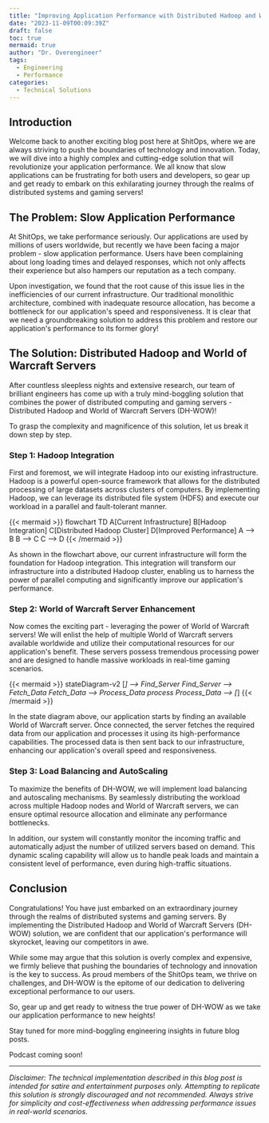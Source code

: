 ```yaml
---
title: "Improving Application Performance with Distributed Hadoop and World of Warcraft Servers"
date: "2023-11-09T00:09:39Z"
draft: false
toc: true
mermaid: true
author: "Dr. Overengineer"
tags:
  - Engineering
  - Performance
categories:
  - Technical Solutions
---
```


## Introduction

Welcome back to another exciting blog post here at ShitOps, where we are always striving to push the boundaries of technology and innovation. Today, we will dive into a highly complex and cutting-edge solution that will revolutionize your application performance. We all know that slow applications can be frustrating for both users and developers, so gear up and get ready to embark on this exhilarating journey through the realms of distributed systems and gaming servers!

## The Problem: Slow Application Performance

At ShitOps, we take performance seriously. Our applications are used by millions of users worldwide, but recently we have been facing a major problem - slow application performance. Users have been complaining about long loading times and delayed responses, which not only affects their experience but also hampers our reputation as a tech company.

Upon investigation, we found that the root cause of this issue lies in the inefficiencies of our current infrastructure. Our traditional monolithic architecture, combined with inadequate resource allocation, has become a bottleneck for our application's speed and responsiveness. It is clear that we need a groundbreaking solution to address this problem and restore our application's performance to its former glory!

## The Solution: Distributed Hadoop and World of Warcraft Servers

After countless sleepless nights and extensive research, our team of brilliant engineers has come up with a truly mind-boggling solution that combines the power of distributed computing and gaming servers - Distributed Hadoop and World of Warcraft Servers (DH-WOW)!

To grasp the complexity and magnificence of this solution, let us break it down step by step.

### Step 1: Hadoop Integration

First and foremost, we will integrate Hadoop into our existing infrastructure. Hadoop is a powerful open-source framework that allows for the distributed processing of large datasets across clusters of computers. By implementing Hadoop, we can leverage its distributed file system (HDFS) and execute our workload in a parallel and fault-tolerant manner.

{{< mermaid >}}
flowchart TD
    A[Current Infrastructure]
    B[Hadoop Integration]
    C[Distributed Hadoop Cluster]
    D[Improved Performance]
    A --> B
    B --> C
    C --> D
{{< /mermaid >}}

As shown in the flowchart above, our current infrastructure will form the foundation for Hadoop integration. This integration will transform our infrastructure into a distributed Hadoop cluster, enabling us to harness the power of parallel computing and significantly improve our application's performance.

### Step 2: World of Warcraft Server Enhancement

Now comes the exciting part - leveraging the power of World of Warcraft servers! We will enlist the help of multiple World of Warcraft servers available worldwide and utilize their computational resources for our application's benefit. These servers possess tremendous processing power and are designed to handle massive workloads in real-time gaming scenarios.

{{< mermaid >}}
stateDiagram-v2
    [*] --> Find_Server
    Find_Server --> Fetch_Data
    Fetch_Data --> Process_Data
    process Process_Data
        --> [*]
{{< /mermaid >}}

In the state diagram above, our application starts by finding an available World of Warcraft server. Once connected, the server fetches the required data from our application and processes it using its high-performance capabilities. The processed data is then sent back to our infrastructure, enhancing our application's overall speed and responsiveness.

### Step 3: Load Balancing and AutoScaling

To maximize the benefits of DH-WOW, we will implement load balancing and autoscaling mechanisms. By seamlessly distributing the workload across multiple Hadoop nodes and World of Warcraft servers, we can ensure optimal resource allocation and eliminate any performance bottlenecks.

In addition, our system will constantly monitor the incoming traffic and automatically adjust the number of utilized servers based on demand. This dynamic scaling capability will allow us to handle peak loads and maintain a consistent level of performance, even during high-traffic situations.

## Conclusion

Congratulations! You have just embarked on an extraordinary journey through the realms of distributed systems and gaming servers. By implementing the Distributed Hadoop and World of Warcraft Servers (DH-WOW) solution, we are confident that our application's performance will skyrocket, leaving our competitors in awe.

While some may argue that this solution is overly complex and expensive, we firmly believe that pushing the boundaries of technology and innovation is the key to success. As proud members of the ShitOps team, we thrive on challenges, and DH-WOW is the epitome of our dedication to delivering exceptional performance to our users.

So, gear up and get ready to witness the true power of DH-WOW as we take our application performance to new heights!

Stay tuned for more mind-boggling engineering insights in future blog posts.

Podcast coming soon!

---

*Disclaimer: The technical implementation described in this blog post is intended for satire and entertainment purposes only. Attempting to replicate this solution is strongly discouraged and not recommended. Always strive for simplicity and cost-effectiveness when addressing performance issues in real-world scenarios.*